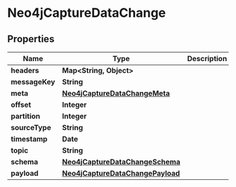 

# Neo4jCaptureDataChange


## Properties

| Name | Type | Description | Notes |
|------------ | ------------- | ------------- | -------------|
|**headers** | **Map&lt;String, Object&gt;** |  |  |
|**messageKey** | **String** |  |  |
|**meta** | [**Neo4jCaptureDataChangeMeta**](Neo4jCaptureDataChangeMeta.md) |  |  |
|**offset** | **Integer** |  |  |
|**partition** | **Integer** |  |  |
|**sourceType** | **String** |  |  |
|**timestamp** | **Date** |  |  |
|**topic** | **String** |  |  |
|**schema** | [**Neo4jCaptureDataChangeSchema**](Neo4jCaptureDataChangeSchema.md) |  |  |
|**payload** | [**Neo4jCaptureDataChangePayload**](Neo4jCaptureDataChangePayload.md) |  |  |



